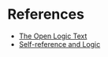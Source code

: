 # References

- [The Open Logic Text](http://builds.openlogicproject.org/open-logic-complete.pdf)
- [Self-reference and Logic](http://www.imm.dtu.dk/~tobo/essay.pdf)